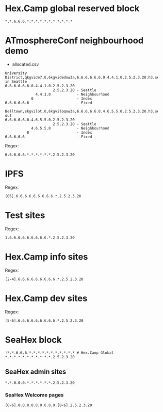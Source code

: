 # Hex.Camp global reserved block

`*.*.6.6.6.*.*.*.*.*.*.*.*.*.*.*`

# ATmosphereConf neighbourhood demo

* allocated.csv

```
University District,qkgvide7,0,6kgvidednw3a,6.6.6.6.6.6.0.4.4.1.0.2.5.2.3.20.h3.seahex.org.,Jim in Seattle
6.6.6.6.6.6.0.4.4.1.0.2.5.2.3.20
                      2.5.2.3.20 - Seattle
              4.4.1.0            - Neighbourhood
            0                    - Index
6.6.6.6.6.6                      - Fixed
```

```
Belltown,skgvilot,0,6kgviloqnw3a,6.6.6.6.6.0.4.6.5.5.0.2.5.2.3.20.h3.seahex.org.,Handed out
6.6.6.6.6.0.4.6.5.5.0.2.5.2.3.20
                      2.5.2.3.20 - Seattle
            4.6.5.5.0            - Neighbourhood
          0                      - Index
6.6.6.6.6                        - Fixed
```

Regex:

`6.6.6.6.6.*.*.*.*.*.*.2.5.2.3.20`

# IPFS

Regex:

`[05].6.6.6.6.6.6.6.6.6.*.2.5.2.3.20`

# Test sites

Regex:

`1.6.6.6.6.6.6.6.6.6.*.2.5.2.3.20`

# Hex.Camp info sites

Regex:

`[2-4].6.6.6.6.6.6.6.6.6.*.2.5.2.3.20`

# Hex.Camp dev sites

Regex:

`[5-6].6.6.6.6.6.6.6.6.6.*.2.5.2.3.20`

# SeaHex block

```
!*.*.6.6.6.*.*.*.*.*.*.*.*.*.*.* # Hex.Camp Global
*.*.*.*.*.*.*.*.*.*.*.2.5.2.3.20
```

## SeaHex admin sites

`*.*.0.0.0.*.*.*.*.*.*.2.5.2.3.20`

### SeaHex Welcome pages

`[0-6].0.0.0.0.0.0.0.0.0.[0-6].2.5.2.3.20`



